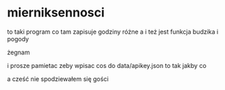 # mierniksennosci
to taki program co tam zapisuje godziny różne
a i też jest funkcja budzika i pogody

żegnam

i prosze pamietac zeby wpisac cos do data/apikey.json
to tak jakby co

a cześć nie spodziewałem się gości
